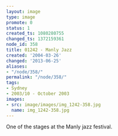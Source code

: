 ```yaml
---
layout: image
type: image
promote: 0
status: 1
created_ts: 1080280755
changed_ts: 1372159361
node_id: 358
title: 01242 - Manly Jazz
created: '2004-03-26'
changed: '2013-06-25'
aliases:
- "/node/358/"
permalink: "/node/358/"
tags:
- Sydney
- 2003/10 - October 2003
images:
- src: image/images/img_1242-358.jpg
  name: img_1242-358.jpg
---
```

One of the stages at the Manly jazz festival.
